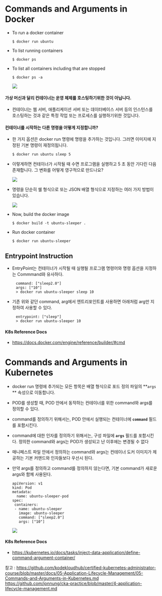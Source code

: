# Commands and Arguments in Docker
- To run a docker container
  ```
  $ docker run ubuntu
  ```
- To list running containers
  ```
  $ docker ps 
  ```
- To list all containers including that are stopped
  ```
  $ docker ps -a
  ```
  
  <img src = https://github.com/kodekloudhub/certified-kubernetes-administrator-course/blob/master/images/dc.PNG>
  
#### 가상 머신과 달리 컨테이너는 운영 체제를 호스팅하기위한 것이 아닙니다.
- 컨테이너는 웹 서버, 애플리케이션 서버 또는 데이터베이스 서버 등의 인스턴스를 호스팅하는 것과 같은 특정 작업 또는 프로세스를 실행하기위한 것입니다.

#### 컨테이너를 시작하는 다른 명령을 어떻게 지정합니까?
- 한 가지 옵션은 docker run 명령에 명령을 추가하는 것입니다. 그러면 이미지에 지정된 기본 명령이 재정의됩니다.
  ```
  $ docker run ubuntu sleep 5
  ```
- 이렇게하면 컨테이너가 시작될 때 수면 프로그램을 실행하고 5 초 동안 기다린 다음 존재합니다. 그 변화를 어떻게 영구적으로 만드나요?
  
  <img src = https://github.com/kodekloudhub/certified-kubernetes-administrator-course/blob/master/images/sleep.PNG>
  
- 명령을 단순히 쉘 형식으로 또는 JSON 배열 형식으로 지정하는 여러 가지 방법이 있습니다.
 
  <img src = https://github.com/kodekloudhub/certified-kubernetes-administrator-course/blob/master/images/sleep1.PNG>
  
- Now, build the docker image
  ```
  $ docker build -t ubuntu-sleeper .
  ```
- Run docker container
  ```
  $ docker run ubuntu-sleeper
  ```
  
## Entrypoint Instruction
- EntryPoint는 컨테이너가 시작될 때 실행될 프로그램 명령어와 명령 옵션을 지정하는 Commmand와 유사하다.
```
     command: ["sleep2.0"]
     args: ["10"]
     > docker run ubuntu-sleeper sleep 10
```
- 기존 위와 같던 command, arg에서 엔트리포인트를 사용하면 아래처럼 arg만 지정하여 사용할 수 있다.
```
     entrypoint: ["sleep"]
     > docker run ubuntu-sleeper 10
```

#### K8s Reference Docs
- https://docs.docker.com/engine/reference/builder/#cmd

# Commands and Arguments in Kubernetes
- docker run 명령에 추가되는 모든 항목은 배열 형식으로 포드 정의 파일의 **`args` ** 속성으로 이동합니다.
- POD를 생성할 때, POD 안에서 동작하는 컨테이너를 위한 command와 args를 정의할 수 있다.
- command를 정의하기 위해서는, POD 안에서 실행되는 컨테이너에 **`command`** 필드를 포함시킨다.
- command에 대한 인자를 정의하기 위해서는, 구성 파일에 **`args`** 필드를 포함시킨다. 정의한 command와 args는 POD가 생성되고 난 이후에는 변경될 수 없다
- 매니페스트 파일 안에서 정의하는 command와 args는 컨테이너 도커 이미지가 제공하는 기본 커맨드와 인자들보다 우선시 된다.
- 만약 args를 정의하고 command를 정의하지 않는다면, 기본 command가 새로운 args와 함께 사용된다.

  ```
  apiVersion: v1
  kind: Pod
  metadata:
    name: ubuntu-sleeper-pod
  spec:
   containers:
   - name: ubuntu-sleeper
     image: ubuntu-sleeper
     command: ["sleep2.0"]
     args: ["10"]
  ```
  <img src = https://github.com/kodekloudhub/certified-kubernetes-administrator-course/blob/master/images/args.PNG>
  
#### K8s Reference Docs
- https://kubernetes.io/docs/tasks/inject-data-application/define-command-argument-container/

참고 : https://github.com/kodekloudhub/certified-kubernetes-administrator-course/blob/master/docs/05-Application-Lifecycle-Management/05-Commands-and-Arguments-in-Kubernetes.md
https://github.com/jonnung/cka-practice/blob/master/4-application-lifecycle-management.md
